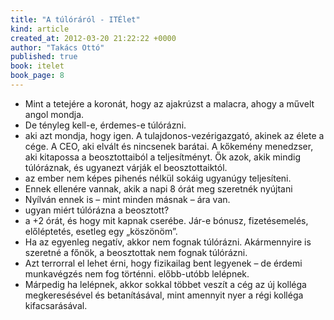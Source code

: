 ```yaml
---
title: "A túlóráról - ITÉlet"
kind: article
created_at: 2012-03-20 21:22:22 +0000
author: "Takács Ottó"
published: true
book: itelet
book_page: 8
---
```


- Mint a tetejére a koronát, hogy az ajakrúzst a malacra, ahogy a művelt angol mondja.
- De tényleg kell-e, érdemes-e túlórázni.
- aki azt mondja, hogy igen. A tulajdonos-vezérigazgató, akinek az élete a cége. A CEO, aki elvált és nincsenek barátai. A kőkemény menedzser, aki kitapossa a beosztottaiból a teljesítményt. Ők azok, akik mindig túlóráznak, és ugyanezt várják el beosztottaiktól.
- az ember nem képes pihenés nélkül sokáig ugyanúgy teljesíteni.
- Ennek ellenére vannak, akik a napi 8 órát meg szeretnék nyújtani
- Nyílván ennek is – mint minden másnak – ára van.
- ugyan miért túlórázna a beosztott?
- a +2 órát, és hogy mit kapnak cserébe. Jár-e bónusz, fizetésemelés, előléptetés, esetleg egy „köszönöm”.
- Ha az egyenleg negatív, akkor nem fognak túlórázni. Akármennyire is szeretné a főnök, a beosztottak nem fognak túlórázni.
- Azt terrorral el lehet érni, hogy fizikailag bent legyenek – de érdemi munkavégzés nem fog történni.
előbb-utóbb lelépnek.
- Márpedig ha lelépnek, akkor sokkal többet veszít a cég az új kolléga megkeresésével és betanításával, mint amennyit nyer a régi kolléga kifacsarásával.

